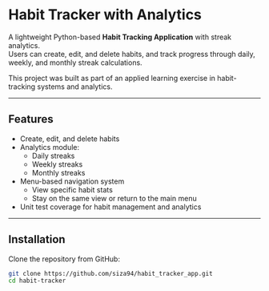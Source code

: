 # Habit Tracker with Analytics

A lightweight Python-based **Habit Tracking Application** with streak analytics.  
Users can create, edit, and delete habits, and track progress through daily, weekly, and monthly streak calculations.  

This project was built as part of an applied learning exercise in habit-tracking systems and analytics.

---

## Features

- Create, edit, and delete habits
- Analytics module:
  * Daily streaks
  * Weekly streaks
  * Monthly streaks
- Menu-based navigation system
  * View specific habit stats
  * Stay on the same view or return to the main menu
- Unit test coverage for habit management and analytics

---

## Installation

Clone the repository from GitHub:

```bash
git clone https://github.com/siza94/habit_tracker_app.git
cd habit-tracker
